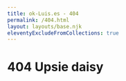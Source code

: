 ```yaml
---
title: ok-Luis.es - 404
permalink: /404.html
layout: layouts/base.njk
eleventyExcludeFromCollections: true
---
```


# 404 Upsie daisy


